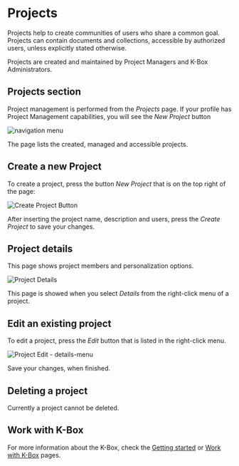 # Projects

Projects help to create communities of users who share a common goal. Projects can contain documents and collections, 
accessible by authorized users, unless explicitly stated otherwise.

Projects are created and maintained by Project Managers and K-Box Administrators.

## Projects section

Project management is performed from the _Projects_ page. If your profile has Project Management capabilities, 
you will see the _New Project_ button

![navigation menu](../img/dms-projects-section.JPG)

The page lists the created, managed and accessible projects. 

## Create a new Project

To create a project, press the button _New Project_ that is on the top right of the page:

![Create Project Button](../img/dms-projects-new-btn.JPG)

After inserting the project name, description and users, press the _Create Project_ to save your changes.

## <a id="prjDetails"></a>Project details

This page shows project members and personalization options.

![Project Details](../img/dms-project-show.JPG)

This page is showed when you select _Details_ from the right-click menu of a project.

## Edit an existing project

To edit a project, press the _Edit_ button that is listed in the right-click menu. 

![Project Edit - details-menu](../img/prj-edit-button.PNG)

Save your changes, when finished. 

## Deleting a project

Currently a project cannot be deleted.

## Work with K-Box

For more information about the K-Box, check the [Getting started](../getting-started.md) or [Work with K-Box](../work-with-documents.md) pages.  


